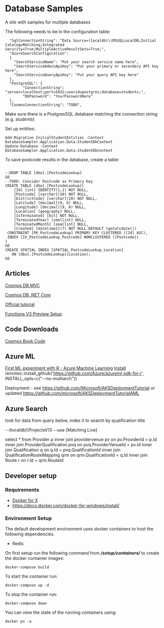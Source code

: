 # Database Samples #

A site with samples for multiple databases

The following needs to be in the configuration table:

```
  "SqlConnectionString": "Data Source=(localdb)\\MSSQLLocalDB;Initial Catalog=Matching;Integrated Security=True;MultipleActiveResultSets=True;",
  "AzureSearchConfiguration":
  {
    "SearchServiceName": "Put your search service name here",
    "SearchServiceAdminApiKey": "Put your primary or secondary API key here",
    "SearchServiceQueryApiKey": "Put your query API key here"
  },
  "PostgreSQL": {
		"ConnectionString": "server=localhost;port=5432;userid=postgres;database=students;",
		"DbPassword": "YourPasswordHere"
  },
  "CosmosConnectionString": "TODO",

```

Make sure there is a PostgresSQL database matching the connection string (e.g. *students*)

Set up entities:
```
Add-Migration InitialStudentEntities -Context DatabaseSampler.Application.Data.StudentDbContext 
Update-Database -Context DatabaseSampler.Application.Data.StudentDbContext
```

To save postcode results in the database, create a table:
```

--DROP TABLE [dbo].[PostcodeLookup]
GO
--TODO: Consider Postcode as Primary Key    
CREATE TABLE [dbo].[PostcodeLookup](
	[Id] [int] IDENTITY(1,1) NOT NULL,
	[Postcode] [varchar](10) NOT NULL,
	[DistrictCode] [varchar](10) NOT NULL,
	[Latitude] [decimal](9, 6) NULL,
	[Longitude] [decimal](9, 6) NULL,
	[Location] [geography] NULL,
	[IsTerminated] [bit] NOT NULL,
	[TerminatedYear] [smallint] NULL,
	[TerminatedMonth] [smallint] NULL,
	[Created] [datetime2](7) NOT NULL DEFAULT (getutcdate())
 CONSTRAINT [PK_PostcodeLookup] PRIMARY KEY CLUSTERED ([Id] ASC),
 INDEX [IX_PostcodeLookup_Postcode] NONCLUSTERED ([Postcode])
)
GO
CREATE SPATIAL INDEX [SPATIAL_PostcodeLookup_Location] 
   ON [dbo].[PostcodeLookup](Location);
GO
```


## Articles

[Cosmos DB MVC](https://developer.okta.com/blog/2019/07/11/aspnet-azure-cosmosdb-tutorial)

[Cosmos DB .NET Core](https://jeremylindsayni.wordpress.com/2019/02/25/getting-started-with-azure-cosmos-db-and-net-core-part-1-installing-the-cosmos-emulator/)

[Official tutorial](https://docs.microsoft.com/en-us/azure/cosmos-db/sql-api-dotnet-application)

[Functions V3 Preview Setup](https://dev.to/azure/develop-azure-functions-using-net-core-3-0-gcm)

## Code Downloads

[Cosmos Book Code](https://github.com/PacktPublishing/Guide-to-NoSQL-with-Azure-Cosmos-DB)


## Azure ML

[First ML experiment with R - Azure Machine Learning](https://docs.microsoft.com/en-us/azure/machine-learning/service/tutorial-1st-r-experiment?WT.mc_id=Revolutions-blog-davidsmi)
[Install](https://azure.github.io/azureml-sdk-for-r/articles/installation.html)
remotes::install_github('https://github.com/Azure/azureml-sdk-for-r', INSTALL_opts=c("--no-multiarch"))

Deployment - see https://github.com/Microsoft/AKSDeploymentTutorial
 or updated https://github.com/microsoft/AKSDeploymentTutorialAML


## Azure Search 

look for data from query below,
index it to search by qualification title

--(localdb)\ProjectsV13
--use [Matching.Live]

select		* 
from		Provider p
inner join	providervenue pv
on			pv.ProviderId = p.Id
inner join	ProviderQualification pvq
on			pvq.ProviderVenueId = pv.Id
inner join	Qualification q
on			q.Id = pvq.QualificationId
inner join	QualificationRouteMapping qrm
on			qrm.QualificationId = q.Id
inner join	Route r
on			r.Id = qrm.RouteId


## Developer setup

### Requirements

* [Docker for X](https://docs.docker.com/install/#supported-platforms)
* https://docs.docker.com/docker-for-windows/install/


### Environment Setup

The default development environment uses docker containers to host the following dependencies.

* Redis

On first setup run the following command from _**/setup/containers/**_ to create the docker container images:

`docker-compose build`

To start the container run:

`docker-compose up -d`

To stop the container run:

`docker-compose down`

You can view the state of the running containers using:

`docker ps -a`

